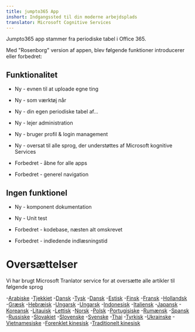 ```yaml
---
title: jumpto365 App
inshort: Indgangssted til din moderne arbejdsplads
translator: Microsoft Cognitive Services
---
```



Jumpto365 app stammer fra periodiske tabel i Office 365. 

Med "Rosenborg" version af appen, blev følgende funktioner introducerer eller forbedret:

## Funktionalitet

* Ny - evnen til at uploade egne ting

* Ny - som værktøj når

* Ny - din egen periodiske tabel af...

* Ny - lejer administration

* Ny - bruger profil & login management

* Ny - oversat til alle sprog, der understøttes af Microsoft kognitive Services

* Forbedret - åbne for alle apps

* Forbedret - generel navigation

## Ingen funktionel

* Ny - komponent dokumentation

* Ny - Unit test

* Forbedret - kodebase, næsten alt omskrevet

* Forbedret - indledende indlæsningstid


# Oversættelser
Vi har brugt Microsoft Tranlator service for at oversætte alle artikler til følgende sprog

-[Arabiske](https://preview.app.jumpto365.com/tool/jumpto365/language/ar)
-[Tjekkiet](https://preview.app.jumpto365.com/tool/jumpto365/language/cs)
-[Dansk](https://preview.app.jumpto365.com/tool/jumpto365/language/da)
-[Tysk](https://preview.app.jumpto365.com/tool/jumpto365/language/de)
-[Dansk](https://preview.app.jumpto365.com/tool/jumpto365/language/en)
-[Estisk](https://preview.app.jumpto365.com/tool/jumpto365/language/et)
-[Finsk](https://preview.app.jumpto365.com/tool/jumpto365/language/fi)
-[Fransk](https://preview.app.jumpto365.com/tool/jumpto365/language/fr)
-[Hollandsk](https://preview.app.jumpto365.com/tool/jumpto365/language/nl)
-[Græsk](https://preview.app.jumpto365.com/tool/jumpto365/language/el)
-[Hebræisk](https://preview.app.jumpto365.com/tool/jumpto365/language/he)
-[Ungarsk](https://preview.app.jumpto365.com/tool/jumpto365/language/ht)
-[Ungarsk](https://preview.app.jumpto365.com/tool/jumpto365/language/hu)
-[Indonesisk](https://preview.app.jumpto365.com/tool/jumpto365/language/id)
-[Italiensk](https://preview.app.jumpto365.com/tool/jumpto365/language/it)
-[Japansk](https://preview.app.jumpto365.com/tool/jumpto365/language/ja)
-[Koreansk](https://preview.app.jumpto365.com/tool/jumpto365/language/ko)
-[Litauisk](https://preview.app.jumpto365.com/tool/jumpto365/language/lt)
-[Lettisk](https://preview.app.jumpto365.com/tool/jumpto365/language/lv)
-[Norsk](https://preview.app.jumpto365.com/tool/jumpto365/language/no)
-[Polsk](https://preview.app.jumpto365.com/tool/jumpto365/language/pl)
-[Portugisiske](https://preview.app.jumpto365.com/tool/jumpto365/language/pt)
-[Rumænsk](https://preview.app.jumpto365.com/tool/jumpto365/language/ro)
-[Spansk](https://preview.app.jumpto365.com/tool/jumpto365/language/es)
-[Russiske](https://preview.app.jumpto365.com/tool/jumpto365/language/ru)
-[Slovakiet](https://preview.app.jumpto365.com/tool/jumpto365/language/sk)
-[Slovenske](https://preview.app.jumpto365.com/tool/jumpto365/language/sl)
-[Svenske](https://preview.app.jumpto365.com/tool/jumpto365/language/sv)
-[Thai](https://preview.app.jumpto365.com/tool/jumpto365/language/th)
-[Tyrkisk](https://preview.app.jumpto365.com/tool/jumpto365/language/tr)
-[Ukrainske](https://preview.app.jumpto365.com/tool/jumpto365/language/uk)
-[Vietnamesiske](https://preview.app.jumpto365.com/tool/jumpto365/language/vi)
-[Forenklet kinesisk](https://preview.app.jumpto365.com/tool/jumpto365/language/zh-CHS)
-[Traditionelt kinesisk](https://preview.app.jumpto365.com/tool/jumpto365/language/zh-CHT)

